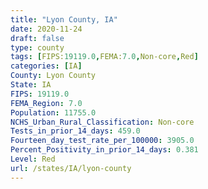 ```yaml
---
title: "Lyon County, IA"
date: 2020-11-24
draft: false
type: county
tags: [FIPS:19119.0,FEMA:7.0,Non-core,Red]
categories: [IA]
County: Lyon County
State: IA
FIPS: 19119.0
FEMA_Region: 7.0
Population: 11755.0
NCHS_Urban_Rural_Classification: Non-core
Tests_in_prior_14_days: 459.0
Fourteen_day_test_rate_per_100000: 3905.0
Percent_Positivity_in_prior_14_days: 0.381
Level: Red
url: /states/IA/lyon-county
---
```



